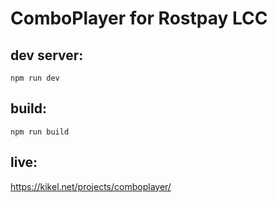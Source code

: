 # ComboPlayer for Rostpay LCC

## dev server:

```
npm run dev
```

## build:

```
npm run build
```

## live:

https://kikel.net/projects/comboplayer/
